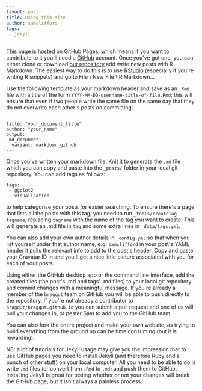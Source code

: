 ```yaml
---
layout: post
title: Using this site
author: samclifford
tags:
 - jekyll
---
```


This page is hosted on GitHub Pages, which means if you want to contribute to it you'll need a [GitHub](https://github.com) account. Once you've got one, you can either clone or download [our repository](https://github.com/bragqut/bragqut.github.io) add write new posts with R Markdown. The easiest way to do this is to use [RStudio](http://rstudio.com) (especially if you're writing R snippets) and go to File \ New File \ R Markdown...

Use the following template as your markdown header and save as an `.Rmd` file with a title of the form `YYYY-MM-DD-username-title-of-file.Rmd`; this will ensure that even if two people write the same file on the same day that they do not overwrite each other's posts on committing.
<!---excerpt-break-->

    ---
	title: "your_document_title"
	author: "your_name"
	output: 
     md_document:
      variant: markdown_github  
    ---


Once you've written your markdown file, Knit it to generate the `.md` file which you can copy and paste into the `_posts/` folder in your local git repository. You can add tags as follows:

    tags:
     - ggplot2
     - visualisation
 
to help categorise your posts for easier searching. To ensure there's a page that lists all the posts with this tag, you need to run `_tools/createTag tagname`, replacing `tagname` with the name of the tag you want to create. This will generate an .md file in `tag` and some extra lines in `_data/tags.yml`.

You can also add your own author details in `_config.yml` so that when you list yourself under that author name, e.g. `samclifford` in your post's YAML header it pulls the relevant info to add to the post's header. Copy and paste your Gravatar ID in and you'll get a nice little picture associated with you for each of your posts.

Using either the GitHub desktop app or the command line interface, add the created files (the post's .md and tags' .md files) to your local git repository and commit changes with a meaningful message. If you're already a member of the `bragqut` team on GitHub you will be able to push directly to the repository. If you're not already a contributor to `bragqut/bragqut.github.io` you can submit a pull request and one of us will pull your changes in, or pester Sam to add you to the GitHub team.

You can also fork the entire project and make your own website, as trying to build everything from the ground up can be time consuming (but it is rewarding).

NB: a lot of tutorials for Jekyll usage may give you the impression that to use GitHub pages you need to install Jekyll (and therefore Ruby and a bunch of other stuff) on your local computer. All you need to be able to do is write `.md` files (or convert from `.Rmd` to `.md`) and push them to GitHub. Installing Jekyll is great for testing whether or not your changes will break the GitHub page, but it isn't always a painless process.